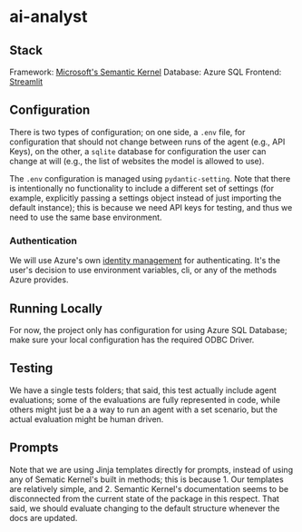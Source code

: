 # ai-analyst

## Stack

Framework: [Microsoft's Semantic Kernel](https://learn.microsoft.com/en-us/semantic-kernel/)
Database: Azure SQL
Frontend: [Streamlit](https://docs.streamlit.io/)

## Configuration

There is two types of configuration; on one side, a `.env` file, for configuration that should not change between runs of the agent (e.g., API Keys), on the other, a `sqlite` database for configuration the user can change at will (e.g., the list of websites the model is allowed to use).

The `.env` configuration is managed using `pydantic-setting`. Note that there is intentionally no functionality to include a different set of settings (for example, explicitly passing a settings object instead of just importing the default instance); this is because we need API keys for testing, and thus we need to use the same base environment.

### Authentication

We will use Azure's own [identity management](https://learn.microsoft.com/en-us/python/api/overview/azure/identity-readme?view=azure-python#authenticate-with-defaultazurecredential&preserve-view=true) for authenticating. It's the user's decision to use environment variables, cli, or any of the methods Azure provides.

## Running Locally

For now, the project only has configuration for using Azure SQL Database; make sure your local configuration has the required ODBC Driver.

## Testing

We have a single tests folders; that said, this test actually include agent evaluations; some of the evaluations are fully represented in code, while others might just be a a way to run an agent with a set scenario, but the actual evaluation might be human driven.

## Prompts

Note that we are using Jinja templates directly for prompts, instead of using any of Sematic Kernel's built in methods; this is because 1. Our templates are relatively simple, and 2. Semantic Kernel's documentation seems to be disconnected from the current state of the package in this respect. That said, we should evaluate changing to the default structure whenever the docs are updated.
